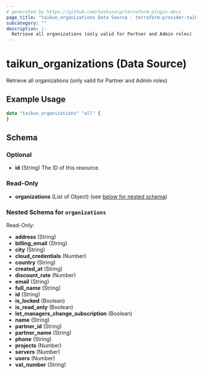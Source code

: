 ```yaml
---
# generated by https://github.com/hashicorp/terraform-plugin-docs
page_title: "taikun_organizations Data Source - terraform-provider-taikun"
subcategory: ""
description: |-
  Retrieve all organizations (only valid for Partner and Admin roles)
---
```


# taikun_organizations (Data Source)

Retrieve all organizations (only valid for Partner and Admin roles)

## Example Usage

```terraform
data "taikun_organizations" "all" {
}
```

<!-- schema generated by tfplugindocs -->
## Schema

### Optional

- **id** (String) The ID of this resource.

### Read-Only

- **organizations** (List of Object) (see [below for nested schema](#nestedatt--organizations))

<a id="nestedatt--organizations"></a>
### Nested Schema for `organizations`

Read-Only:

- **address** (String)
- **billing_email** (String)
- **city** (String)
- **cloud_credentials** (Number)
- **country** (String)
- **created_at** (String)
- **discount_rate** (Number)
- **email** (String)
- **full_name** (String)
- **id** (String)
- **is_locked** (Boolean)
- **is_read_only** (Boolean)
- **let_managers_change_subscription** (Boolean)
- **name** (String)
- **partner_id** (String)
- **partner_name** (String)
- **phone** (String)
- **projects** (Number)
- **servers** (Number)
- **users** (Number)
- **vat_number** (String)


